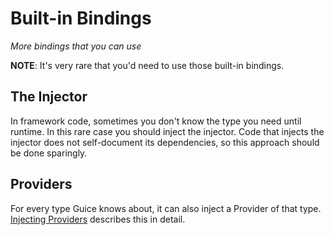 # Built-in Bindings

_More bindings that you can use_

**NOTE**: It's very rare that you'd need to use those built-in bindings.

## The Injector

In framework code, sometimes you don't know the type you need until runtime. In
this rare case you should inject the injector. Code that injects the injector
does not self-document its dependencies, so this approach should be done
sparingly.

## Providers

For every type Guice knows about, it can also inject a Provider of that type.
[Injecting Providers](InjectingProviders.md) describes this in detail.
